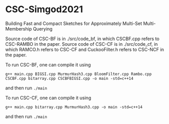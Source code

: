 # CSC-Simgod2021
Building Fast and Compact Sketches for Approximately Multi-Set Multi-Membership Querying

Source code of CSC-BF is in ./src/code_bf, in which CSCBF.cpp refers to CSC-RAMBO in the paper.
Source code of CSC-CF is in ./src/code_cf, in which RAMCO.h refers to CSC-CF and CuckooFilter.h refers to CSC-NCF in the paper.

To run CSC-BF, one can compile it using

`g++ main.cpp BIGSI.cpp MurmurHash3.cpp BloomFilter.cpp Rambo.cpp CSCBF.cpp bitarray.cpp CSCBFBIGSI.cpp -o main -std=c++14`

and then run `./main`

To run CSC-CF, one can compile it using

`g++ main.cpp bitarray.cpp MurmurHash3.cpp -o main -std=c++14`

and then run `./main`
